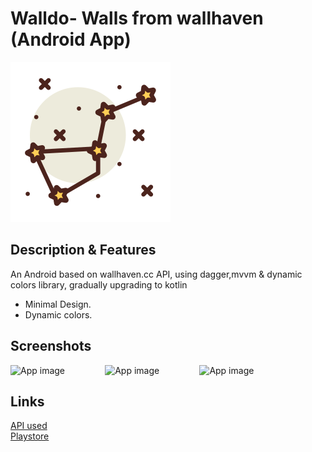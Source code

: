 # Walldo- Walls from wallhaven (Android App)<br />
![App Logo](https://github.com/Fewrie/Zodiac-Horoscopes/blob/master/images/constellation.png "Icon")

## Description & Features
An Android based on wallhaven.cc API, using dagger,mvvm & dynamic colors library, gradually upgrading to kotlin
* Minimal Design.
* Dynamic colors.

## Screenshots
<div style="display:flex;">
<img alt="App image" src="images/daily.jpg" width="30%">
<img alt="App image" src="images/weekly.jpg" width="30%">
<img alt="App image" src="images/monthly.jpg" width="30%">
</div>

## Links
[API used](https://wallhaven.cc/help/api)     <br />
[Playstore](https://play.google.com/store/apps/details?id=com.enigmaticdevs.wallhaven)
